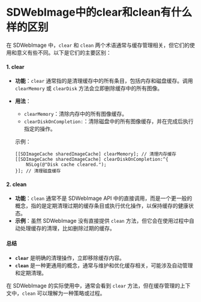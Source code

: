 # SDWebImage中的clear和clean有什么样的区别

在 SDWebImage 中，`clear` 和 `clean` 两个术语通常与缓存管理相关，但它们的使用和意义有些不同。以下是它们的主要区别：

#### 1. **clear**

* **功能**：`clear` 通常指的是清理缓存中的所有条目，包括内存和磁盘缓存。调用 `clearMemory` 或 `clearDisk` 方法会立即删除缓存中的所有图像。
*   **用法**：

    * `clearMemory`：清除内存中的所有图像缓存。
    * `clearDiskOnCompletion:`：清除磁盘中的所有图像缓存，并在完成后执行指定的操作。

    示例：

    ```objc
    [[SDImageCache sharedImageCache] clearMemory]; // 清理内存缓存
    [[SDImageCache sharedImageCache] clearDiskOnCompletion:^{
        NSLog(@"Disk cache cleared.");
    }]; // 清理磁盘缓存
    ```

#### 2. **clean**

* **功能**：`clean` 通常不是 SDWebImage API 中的直接调用，而是一个更一般的概念，指的是定期清理过期的缓存条目或执行优化操作，以保持缓存的健康状态。
* **示例**：虽然 SDWebImage 没有直接提供 `clean` 方法，但它会在使用过程中自动处理缓存的清理，比如删除过期的缓存。

#### 总结

* **`clear`** 是明确的清理操作，立即移除缓存内容。
* **`clean`** 是一种更通用的概念，通常与维护和优化缓存相关，可能涉及自动管理和定期清理。

在 SDWebImage 的实际使用中，通常会看到 `clear` 方法，但在缓存管理的上下文中，`clean` 可以理解为一种策略或过程。
